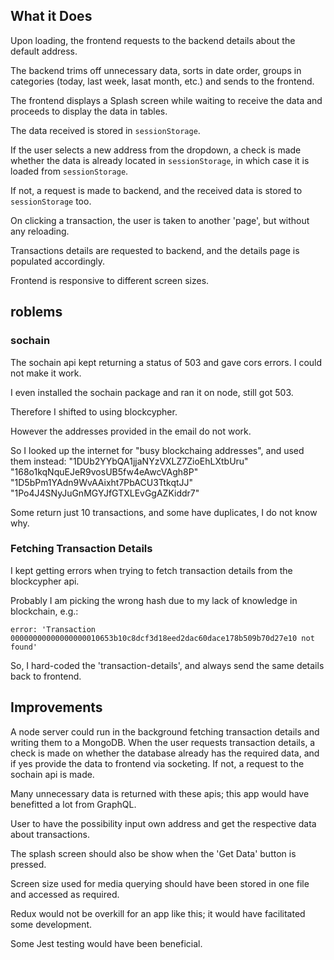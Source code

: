 ## What it Does

Upon loading, the frontend requests to the backend details about the default address.

The backend trims off unnecessary data, sorts in date order, groups in categories (today, last week, lasat month, etc.) and sends to the frontend.

The frontend displays a Splash screen while waiting to receive the data and proceeds to display the data in tables.

The data received is stored in `sessionStorage`.

If the user selects a new address from the dropdown, a check is made whether the data is already located in `sessionStorage`, in which case it is loaded from `sessionStorage`.

If not, a request is made to backend, and the received data is stored to `sessionStorage` too.

On clicking a transaction, the user is taken to another 'page', but without any reloading.

Transactions details are requested to backend, and the details page is populated accordingly.

Frontend is responsive to different screen sizes.


## roblems

### sochain

The sochain api kept returning a status of 503 and gave cors errors. I could not make it work.

I even installed the sochain package and ran it on node, still got 503.

Therefore I shifted to using blockcypher.

However the addresses provided in the email do not work.

So I looked up the internet for "busy blockchaing addresses", and used them instead:
"1DUb2YYbQA1jjaNYzVXLZ7ZioEhLXtbUru"
"168o1kqNquEJeR9vosUB5fw4eAwcVAgh8P"
"1D5bPm1YAdn9WvAAixht7PbACU3TtkqtJJ"
"1Po4J4SNyJuGnMGYJfGTXLEvGgAZKiddr7"

Some return just 10 transactions, and some have duplicates, I do not know why.

### Fetching Transaction Details

I kept getting errors when trying to fetch transaction details from the blockcypher api.

Probably I am picking the wrong hash due to my lack of knowledge in blockchain, e.g.:

`error: 'Transaction 00000000000000000010653b10c8dcf3d18eed2dac60dace178b509b70d27e10 not found' `

So, I hard-coded the 'transaction-details', and always send the same details back to frontend.


## Improvements

A node server could run in the background fetching transaction details and writing them to a MongoDB. When the user requests transaction details, a check is made on whether the database already has the required data, and if yes provide the data to frontend via socketing. If not, a request to the sochain api is made.

Many unnecessary data is returned with these apis; this app would have benefitted a lot from GraphQL.

User to have the possibility input own address and get the respective data about transactions.

The splash screen should also be show when the 'Get Data' button is pressed.

Screen size used for media querying should have been stored in one file and accessed as required.

Redux would not be overkill for an app like this; it would have facilitated some development.

Some Jest testing would have been beneficial.
